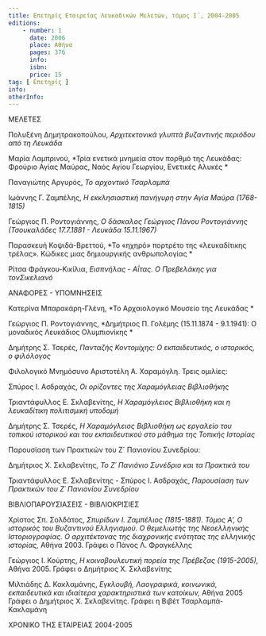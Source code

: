 ```yaml
---
title: Επετηρίς Εταιρείας Λευκαδικών Μελετών, τόμος Ι΄, 2004-2005
editions:
    - number: 1
      date: 2006
      place: Αθήνα
      pages: 376
      info: 
      isbn: 
      price: 15
tag: [ Επετηρίς ]
info: 
otherInfo:
---
```


ΜΕΛΕΤΕΣ

Πολυξένη Δημητρακοπούλου, *Αρχιτεκτονικά γλυπτά βυζαντινής περιόδου από τη Λευκάδα*

Μαρία Λαμπρινού, *Τρία ενετικά μνημεία στον πορθμό της Λευκάδας: Φρούριο Αγίας Μαύρας, Ναός Αγίου Γεωργίου, Ενετικές Αλυκές *

Παναγιώτης Αργυρός, *Το αρχοντικό Τσαρλαμπά*

Ιωάννης Γ. Ζαμπέλης, *Η εκκλησιαστική πανήγυρη στην Αγία Μαύρα \(1768-1815\)*

Γεώργιος Π. Ροντογιάννης, *Ο δάσκαλος Γεώργιος Πάνου Ροντογιάννης \(Τσουκαλάδες 17.7.1881 - Λευκάδα 15.11.1967\)*

Παρασκευή Κοψιδά-Βρεττού, *Το «ηχηρό» πορτρέτο της «λευκαδίτικης τρέλας». Κώδικες μιας δημιουργικής ανθρωπολογίας *

Ρίτσα Φράγκου-Κικίλια, *Εισπνήλας - Αΐτας. Ο Πρεβελάκης για τονΣικελιανό*

ΑΝΑΦΟΡΕΣ - ΥΠΟΜΝΗΣΕΙΣ

Κατερίνα Μπαρακάρη-Γλένη, *Το Αρχαιολογικό Μουσείο της Λευκάδας *

Γεώργιος Π. Ροντογιάννης, *Δημήτριος Π. Γολέμης \(15.11.1874 - 9.1.1941\): Ο μοναδικός Λευκάδιος Ολυμπιονίκης *

Δημήτρης Σ. Τσερές, *Πανταζής Κοντομίχης: Ο εκπαιδευτικός, ο ιστορικός, ο φιλόλογος*

Φιλολογικό Μνημόσυνο Αριστοτέλη Α. Χαραμόγλη. Τρεις ομιλίες:

Σπύρος Ι. Ασδραχάς, *Οι ορίζοντες της Χαραμόγλειας Βιβλιοθήκης*

Τριαντάφυλλος Ε. Σκλαβενίτης, *Η Χαραμόγλειος Βιβλιοθήκη και η λευκαδίτικη πολιτισμική υποδομή*

Δημήτρης Σ. Τσερές, *Η Χαραμόγλειος Βιβλιοθήκη ως εργαλείο του τοπικού ιστορικού και του εκπαιδευτικού στο μάθημα της Τοπικής Ιστορίας*

Παρουσίαση των Πρακτικών του Ζ´ Πανιονίου Συνεδρίου:

Δημήτριος Χ. Σκλαβενίτης, *Το Ζ´ Πανιόνιο Συνέδριο και τα Πρακτικά του*

Τριαντάφυλλος Ε. Σκλαβενίτης - Σπύρος Ι. Ασδραχάς, *Παρουσίαση των Πρακτικών του Ζ´ Πανιονίου Συνεδρίου*

ΒΙΒΛΙΟΠΑΡΟΥΣΙΑΣΕΙΣ - ΒΙΒΛΙΟΚΡΙΣΙΕΣ

Χρίστος Σπ. Σολδάτος, *Σπυρίδων Ι. Ζαμπέλιος \(1815-1881\). Τόμος Α', Ο ιστορικός του Βυζαντινού Ελληνισμού. Ο θεμελιωτής της Νεοελληνικής Ιστοριογραφίας. Ο αρχιτέκτονας της διαχρονικής ενότητας της ελληνικής ιστορίας,* Αθήνα 2003. Γράφει ο Πάνος Λ. Φραγκέλλης

Γεώργιος I. Κούρτης, *Η κοινοβουλευτική πορεία της Πρέβεζας \(1915-2005\),* Αθήνα 2005. Γράφει ο Δημήτριος X. Σκλαβενίτης

Μιλτιάδης Δ. Κακλαμάνης, *Εγκλουβή, Λαογραφικά, κοινωνικά, εκπαιδευτικά και ιδιαίτερα χαρακτηριστικά των κατοίκων,* Αθήνα 2005 Γράφει ο Δημήτριος X. Σκλαβενίτης. Γράφει η Βιβέτ Τσαρλαμπά-Κακλαμάνη

XPONIKO ΤΗΣ ΕΤΑΙΡΕΙΑΣ 2004-2005
